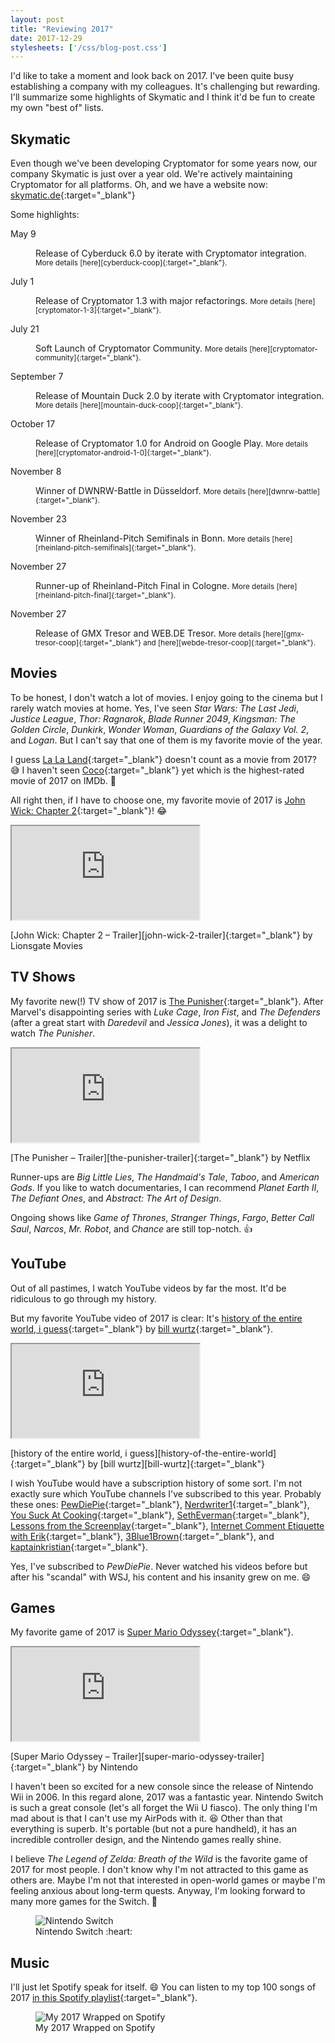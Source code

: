 ```yaml
---
layout: post
title: "Reviewing 2017"
date: 2017-12-29
stylesheets: ['/css/blog-post.css']
---
```

<p class="lead">I'd like to take a moment and look back on 2017. I've been quite busy establishing a company with my colleagues. It's challenging but rewarding. I'll summarize some highlights of Skymatic and I think it'd be fun to create my own "best of" lists.</p>

## Skymatic
Even though we've been developing Cryptomator for some years now, our company Skymatic is just over a year old. We're actively maintaining Cryptomator for all platforms. Oh, and we have a website now: [skymatic.de][skymatic]{:target="_blank"}

Some highlights:

<dl class="row mb-0">
  <dt class="col-md-12 col-lg-2 text-left text-lg-right mb-1">May 9</dt>
  <dd class="col-md-12 col-lg-10 mb-3">
    <p class="mb-0" markdown="1">Release of Cyberduck 6.0 by iterate with Cryptomator integration. <small class="text-muted">More details [here][cyberduck-coop]{:target="_blank"}.</small></p>
  </dd>
  <dt class="col-md-12 col-lg-2 text-left text-lg-right mb-1">July 1</dt>
  <dd class="col-md-12 col-lg-10 mb-3">
    <p class="mb-0" markdown="1">Release of Cryptomator 1.3 with major refactorings. <small class="text-muted">More details [here][cryptomator-1-3]{:target="_blank"}.</small></p>
  </dd>
  <dt class="col-md-12 col-lg-2 text-left text-lg-right mb-1">July 21</dt>
  <dd class="col-md-12 col-lg-10 mb-3">
    <p class="mb-0" markdown="1">Soft Launch of Cryptomator Community. <small class="text-muted">More details [here][cryptomator-community]{:target="_blank"}.</small></p>
  </dd>
  <dt class="col-md-12 col-lg-2 text-left text-lg-right mb-1">September 7</dt>
  <dd class="col-md-12 col-lg-10 mb-3">
    <p class="mb-0" markdown="1">Release of Mountain Duck 2.0 by iterate with Cryptomator integration. <small class="text-muted">More details [here][mountain-duck-coop]{:target="_blank"}.</small></p>
  </dd>
  <dt class="col-md-12 col-lg-2 text-left text-lg-right mb-1">October 17</dt>
  <dd class="col-md-12 col-lg-10 mb-3">
    <p class="mb-0" markdown="1">Release of Cryptomator 1.0 for Android on Google Play. <small class="text-muted">More details [here][cryptomator-android-1-0]{:target="_blank"}.</small></p>
  </dd>
  <dt class="col-md-12 col-lg-2 text-left text-lg-right mb-1">November 8</dt>
  <dd class="col-md-12 col-lg-10 mb-3">
    <p class="mb-0" markdown="1">Winner of DWNRW-Battle in Düsseldorf. <small class="text-muted">More details [here][dwnrw-battle]{:target="_blank"}.</small></p>
  </dd>
  <dt class="col-md-12 col-lg-2 text-left text-lg-right mb-1">November 23</dt>
  <dd class="col-md-12 col-lg-10 mb-3">
    <p class="mb-0" markdown="1">Winner of Rheinland-Pitch Semifinals in Bonn. <small class="text-muted">More details [here][rheinland-pitch-semifinals]{:target="_blank"}.</small></p>
  </dd>
  <dt class="col-md-12 col-lg-2 text-left text-lg-right mb-1">November 27</dt>
  <dd class="col-md-12 col-lg-10 mb-3">
    <p class="mb-0" markdown="1">Runner-up of Rheinland-Pitch Final in Cologne. <small class="text-muted">More details [here][rheinland-pitch-final]{:target="_blank"}.</small></p>
  </dd>
  <dt class="col-md-12 col-lg-2 text-left text-lg-right mb-1">November 27</dt>
  <dd class="col-md-12 col-lg-10 mb-3">
    <p class="mb-0" markdown="1">Release of GMX Tresor and WEB.DE Tresor. <small class="text-muted">More details [here][gmx-tresor-coop]{:target="_blank"} and [here][webde-tresor-coop]{:target="_blank"}.</small></p>
  </dd>
</dl>

## Movies
To be honest, I don't watch a lot of movies. I enjoy going to the cinema but I rarely watch movies at home. Yes, I've seen _Star Wars: The Last Jedi_, _Justice League_, _Thor: Ragnarok_, _Blade Runner 2049_, _Kingsman: The Golden Circle_, _Dunkirk_, _Wonder Woman_, _Guardians of the Galaxy Vol. 2_, and _Logan_. But I can't say that one of them is my favorite movie of the year.

I guess [La La Land][la-la-land]{:target="_blank"} doesn't count as a movie from 2017? :sweat_smile: I haven't seen [Coco][coco]{:target="_blank"} yet which is the highest-rated movie of 2017 on IMDb. :thinking:

All right then, if I have to choose one, my favorite movie of 2017 is [John Wick: Chapter 2][john-wick-2]{:target="_blank"}! :joy:

<div class="text-center">
  <div class="embed-responsive embed-responsive-16by9 mx-auto mb-2" style="max-width: 720px;">
    <iframe class="embed-responsive-item" src="https://www.youtube.com/embed/ChpLV9AMqm4"></iframe>
  </div>
  <p class="figure-caption" markdown="1">[John Wick: Chapter 2 – Trailer][john-wick-2-trailer]{:target="_blank"} by Lionsgate Movies</p>
</div>

## TV Shows
My favorite new(!) TV show of 2017 is [The Punisher][the-punisher]{:target="_blank"}. After Marvel's disappointing series with _Luke Cage_, _Iron Fist_, and _The Defenders_ (after a great start with _Daredevil_ and _Jessica Jones_), it was a delight to watch _The Punisher_.

<div class="text-center">
  <div class="embed-responsive embed-responsive-16by9 mx-auto mb-2" style="max-width: 720px;">
    <iframe class="embed-responsive-item" src="https://www.youtube.com/embed/lIY6zFL95hE"></iframe>
  </div>
  <p class="figure-caption" markdown="1">[The Punisher – Trailer][the-punisher-trailer]{:target="_blank"} by Netflix</p>
</div>

Runner-ups are _Big Little Lies_, _The Handmaid's Tale_, _Taboo_, and _American Gods_. If you like to watch documentaries, I can recommend _Planet Earth II_, _The Defiant Ones_, and _Abstract: The Art of Design_.

Ongoing shows like _Game of Thrones_, _Stranger Things_, _Fargo_, _Better Call Saul_, _Narcos_, _Mr. Robot_, and _Chance_ are still top-notch. :+1:

## YouTube
Out of all pastimes, I watch YouTube videos by far the most. It'd be ridiculous to go through my history.

But my favorite YouTube video of 2017 is clear: It's [history of the entire world, i guess][history-of-the-entire-world]{:target="_blank"} by [bill wurtz][bill-wurtz]{:target="_blank"}.

<div class="text-center">
  <div class="embed-responsive embed-responsive-16by9 mx-auto mb-2" style="max-width: 720px;">
    <iframe class="embed-responsive-item" src="https://www.youtube.com/embed/xuCn8ux2gbs"></iframe>
  </div>
  <p class="figure-caption" markdown="1">[history of the entire world, i guess][history-of-the-entire-world]{:target="_blank"} by [bill wurtz][bill-wurtz]{:target="_blank"}</p>
</div>

I wish YouTube would have a subscription history of some sort. I'm not exactly sure which YouTube channels I've subscribed to this year. Probably these ones: [PewDiePie][pewdiepie]{:target="_blank"}, [Nerdwriter1][nerdwriter1]{:target="_blank"}, [You Suck At Cooking][you-suck-at-cooking]{:target="_blank"}, [SethEverman][setheverman]{:target="_blank"}, [Lessons from the Screenplay][lessons-from-the-screenplay]{:target="_blank"}, [Internet Comment Etiquette with Erik][internet-comment-etiquette-with-erik]{:target="_blank"}, [3Blue1Brown][3blue1brown]{:target="_blank"}, and [kaptainkristian][kaptainkristian]{:target="_blank"}.

Yes, I've subscribed to _PewDiePie_. Never watched his videos before but after his "scandal" with WSJ, his content and his insanity grew on me. :smile:

## Games
My favorite game of 2017 is [Super Mario Odyssey][super-mario-odyssey]{:target="_blank"}.

<div class="text-center">
  <div class="embed-responsive embed-responsive-16by9 mx-auto mb-2" style="max-width: 720px;">
    <iframe class="embed-responsive-item" src="https://www.youtube.com/embed/u6oPBIVjf8E"></iframe>
  </div>
  <p class="figure-caption" markdown="1">[Super Mario Odyssey – Trailer][super-mario-odyssey-trailer]{:target="_blank"} by Nintendo</p>
</div>

I haven't been so excited for a new console since the release of Nintendo Wii in 2006. In this regard alone, 2017 was a fantastic year. Nintendo Switch is such a great console (let's all forget the Wii U fiasco). The only thing I'm mad about is that I can't use my AirPods with it. :laughing: Other than that everything is superb. It's portable (but not a pure handheld), it has an incredible controller design, and the Nintendo games really shine.

I believe _The Legend of Zelda: Breath of the Wild_ is the favorite game of 2017 for most people. I don't know why I'm not attracted to this game as others are. Maybe I'm not that interested in open-world games or maybe I'm feeling anxious about long-term quests. Anyway, I'm looking forward to many more games for the Switch. :raised_hands:

<div class="text-center">
  <figure class="figure" style="max-width: 720px;">
    <img class="figure-img img-fluid rounded" src="{{ "/assets/2017-12-29-nintendo-switch.jpg" | prepend: site.baseurl }}" alt="Nintendo Switch"/>
    <figcaption class="figure-caption">Nintendo Switch :heart:</figcaption>
  </figure>
</div>

## Music
I'll just let Spotify speak for itself. :smile: You can listen to my top 100 songs of 2017 [in this Spotify playlist][top-100-songs-playlist]{:target="_blank"}.

<div class="text-center">
  <figure class="figure" style="max-width: 720px;">
    <img class="figure-img img-fluid rounded" src="{{ "/assets/2017-12-29-spotify.png" | prepend: site.baseurl }}" alt="My 2017 Wrapped on Spotify"/>
    <figcaption class="figure-caption">My 2017 Wrapped on Spotify</figcaption>
  </figure>
</div>

[skymatic]: https://skymatic.de "Skymatic"
[cyberduck-coop]: https://cryptomator.org/coop/cyberduck_en.html "Cryptomator Cooperation with Cyberduck"
[cryptomator-1-3]: https://cryptomator.org/blog/2017/07/01/release-1.3.0_en.html "Cryptomator 1.3.0 Release"
[cryptomator-community]: https://cryptomator.org/blog/2017/09/13/community_en.html "A New Home for Our Community"
[mountain-duck-coop]: https://cryptomator.org/coop/mountainduck_en.html "Cryptomator Cooperation with Mountain Duck"
[cryptomator-android-1-0]: https://cryptomator.org/blog/2017/10/17/android-1.0_en.html "Cryptomator 1.0 for Android Release"
[dwnrw-battle]: https://www.digitalhub.de/dwnrw-summit-bonn-war-vorne-mit-dabei/ "DWNRW-Battle"
[rheinland-pitch-semifinals]: https://twitter.com/BonnHub/status/933784327552454656 "Rheinland-Pitch Semifinals"
[rheinland-pitch-final]: http://www.startplatz.de/groesster-startup-pitch-wettbewerb-deutschlands-feiert-jubilaeum/ "Rheinland-Pitch Final"
[gmx-tresor-coop]: https://cryptomator.org/coop/gmx_en.html "Cryptomator Cooperation with GMX Tresor"
[webde-tresor-coop]: https://cryptomator.org/coop/webde_en.html "Cryptomator Cooperation with WEB.DE Tresor"
[la-la-land]: http://www.imdb.com/title/tt3783958/ "La La Land"
[john-wick-2]: http://www.imdb.com/title/tt4425200/ "John Wick: Chapter 2"
[john-wick-2-trailer]: https://www.youtube.com/watch?v=ChpLV9AMqm4 "John Wick: Chapter 2 (2017 Movie) Official Trailer – ‘Wick Goes Off’"
[coco]: http://www.imdb.com/title/tt2380307/ "Coco"
[the-punisher]: http://www.imdb.com/title/tt5675620/ "The Punisher"
[the-punisher-trailer]: https://www.youtube.com/watch?v=lIY6zFL95hE "Marvel's The Punisher | Official Trailer [HD] | Netflix"
[history-of-the-entire-world]: https://www.youtube.com/watch?v=xuCn8ux2gbs "history of the entire world, i guess"
[bill-wurtz]: https://www.youtube.com/user/billwurtz "bill wurtz"
[pewdiepie]: https://www.youtube.com/user/PewDiePie "PewDiePie"
[nerdwriter1]: https://www.youtube.com/user/Nerdwriter1 "Nerdwriter1"
[you-suck-at-cooking]: https://www.youtube.com/channel/UCekQr9znsk2vWxBo3YiLq2w "You Suck At Cooking"
[setheverman]: https://www.youtube.com/user/SethEverman "SethEverman"
[lessons-from-the-screenplay]: https://www.youtube.com/channel/UCErSSa3CaP_GJxmFpdjG9Jw "Lessons from the Screenplay"
[internet-comment-etiquette-with-erik]: https://www.youtube.com/user/commentiquette "Internet Comment Etiquette with Erik"
[3blue1brown]: https://www.youtube.com/channel/UCYO_jab_esuFRV4b17AJtAw "3Blue1Brown"
[kaptainkristian]: https://www.youtube.com/channel/UCuPgdqQKpq4T4zeqmTelnFg "kaptainkristian"
[super-mario-odyssey]: https://www.nintendo.com/games/detail/super-mario-odyssey-switch "Super Mario Odyssey"
[super-mario-odyssey-trailer]: https://www.youtube.com/watch?v=u6oPBIVjf8E "Super Mario Odyssey Trailer - Nintendo Switch"
[top-100-songs-playlist]: https://open.spotify.com/user/spotify/playlist/37i9dQZF1E9WR0oFlLTQUt "My Top 100 Songs of 2017 on Spotify"
